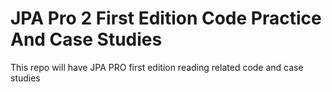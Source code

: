 # JPA Pro 2 First Edition Code Practice And Case Studies
This repo will have JPA PRO first edition reading related code and case studies
